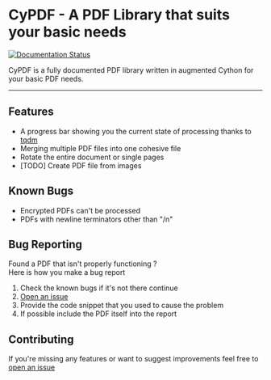 # CyPDF - A PDF Library that suits your basic needs
[![Documentation Status](https://readthedocs.org/projects/minipdfmerger/badge/?version=latest)](https://minipdfmerger.readthedocs.io/en/latest/?badge=latest)

CyPDF is a fully documented PDF library written in augmented Cython for your basic PDF needs.

---
## Features
* A progress bar showing you the current state of processing thanks to [tqdm](https://tqdm.github.io/)
* Merging multiple PDF files into one cohesive file
* Rotate the entire document or single pages
* [TODO] Create PDF file from images



## Known Bugs
* Encrypted PDFs can't be processed
* PDFs with newline terminators other than "/n"



## Bug Reporting
Found a PDF that isn't properly functioning ?\
Here is how you make a bug report
1. Check the known bugs if it's not there continue
2. [Open an issue](https://github.com/John98Zakaria/CyPDFTools/issues)
2. Provide the code snippet that you used to cause the problem
3. If possible include the PDF itself into the report


## Contributing
If you're missing any features or want to suggest improvements
feel free to [open an issue](https://github.com/John98Zakaria/CyPDFTools/issues)